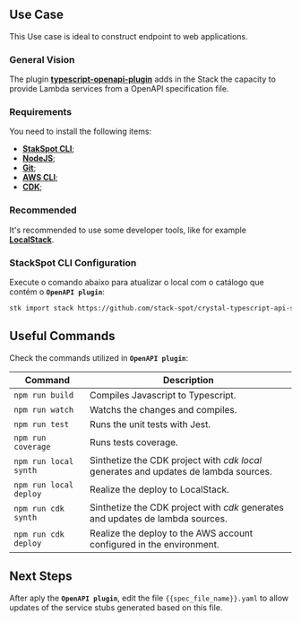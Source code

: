 ## **Use Case**
This Use case is ideal to construct endpoint to web applications.

### **General Vision**
The plugin [**typescript-openapi-plugin**](https://github.com/stack-spot/app-typescript-openapi-plugin) adds in the Stack the capacity to provide Lambda services from a OpenAPI specification file. 

### **Requirements**
You need to install the following items:
- [**StakSpot CLI**](https://docs.stackspot.com/v3.0.0/os-cli/installation/);
- [**NodeJS**](https://nodejs.org/en/);
- [**Git**](https://git-scm.com/);
- [**AWS CLI**](https://docs.aws.amazon.com/cli/latest/userguide/cli-chap-getting-started.html);
- [**CDK**](https://docs.aws.amazon.com/cdk/v2/guide/getting_started.html);

### **Recommended**
It's recommended to use some developer tools, like for example [**LocalStack**](https://github.com/localstack/localstack). 

### **StackSpot CLI Configuration**
Execute o comando abaixo para atualizar o local com o catálogo que contém o **`OpenAPI plugin`**:
```bash
stk import stack https://github.com/stack-spot/crystal-typescript-api-stack
```

## **Useful Commands**
Check the commands utilized in **`OpenAPI plugin`**:  

Command | Description
--------- | ------
`npm run build` | Compiles Javascript to Typescript.
`npm run watch` | Watchs the changes and compiles.
`npm run test` | Runs the unit tests with Jest.
`npm run coverage` | Runs tests coverage.
`npm run local synth` | Sinthetize the CDK project with _cdk local_ generates and updates de lambda sources.
`npm run local deploy` | Realize the deploy to LocalStack.
`npm run cdk synth` | Sinthetize the CDK project with _cdk_ generates and updates de lambda sources.
`npm run cdk deploy` | Realize the deploy to the AWS account configured in the environment.

## **Next Steps**
After aply the **`OpenAPI plugin`**, edit the file `{{spec_file_name}}.yaml` to allow updates of the service stubs generated based on this file.
